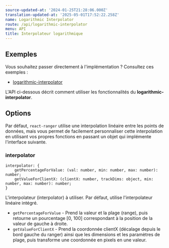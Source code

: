 ```yaml
---
source-updated-at: '2024-01-25T21:28:06.000Z'
translation-updated-at: '2025-05-01T17:52:22.258Z'
name: Logarithmic Interpolator
route: /api/logarithmic-interpolator
menu: API
title: Interpolateur logarithmique
---
```

## Exemples
Vous souhaitez passer directement à l'implémentation ? Consultez ces exemples :

- [logarithmic-interpolator](../examples/logarithmic-interpolator)

L'API ci-dessous décrit comment utiliser les fonctionnalités du **logarithmic-interpolator**.

## Options

Par défaut, `react-ranger` utilise une interpolation linéaire entre les points de données, mais vous permet de facilement personnaliser cette interpolation en utilisant vos propres fonctions en passant un objet qui implémente l'interface suivante.

### interpolator

```tsx
interpolator: {
    getPercentageForValue: (val: number, min: number, max: number): number;
    getValueForClientX: (clientX: number, trackDims: object, min: number, max: number): number;
}
```
L'interpolateur (interpolator) à utiliser. Par défaut, utilise l'interpolateur linéaire intégré.
 - `getPercentageForValue` - Prend la valeur et la plage (range), puis retourne un pourcentage [0, 100] correspondant à la position de la valeur de gauche à droite.
 - `getValueForClientX` - Prend la coordonnée clientX (décalage depuis le bord gauche du ranger) ainsi que les dimensions et les paramètres de plage, puis transforme une coordonnée en pixels en une valeur.
